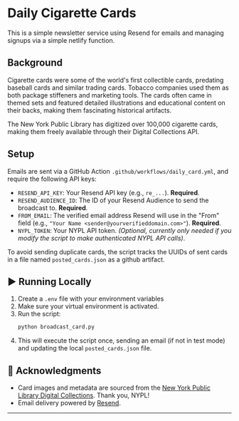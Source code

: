 # Daily Cigarette Cards

This is a simple newsletter service using Resend for emails and managing signups via a simple netlify function.

## Background

Cigarette cards were some of the world's first collectible cards, predating baseball cards and similar trading cards. Tobacco companies used them as both package stiffeners and marketing tools. The cards often came in themed sets and featured detailed illustrations and educational content on their backs, making them fascinating historical artifacts.

The New York Public Library has digitized over 100,000 cigarette cards, making them freely available through their Digital Collections API.


## Setup

Emails are sent via a GitHub Action `.github/workflows/daily_card.yml`, and require the following API keys:

* `RESEND_API_KEY`: Your Resend API key (e.g., `re_...`). **Required**.
* `RESEND_AUDIENCE_ID`: The ID of your Resend Audience to send the broadcast to. **Required**.
* `FROM_EMAIL`: The verified email address Resend will use in the "From" field (e.g., `"Your Name <sender@yourverifieddomain.com>"`). **Required**.
* `NYPL_TOKEN`: Your NYPL API token. *(Optional, currently only needed if you modify the script to make authenticated NYPL API calls)*.

To avoid sending duplicate cards, the script tracks the UUIDs of sent cards in a file named `posted_cards.json` as a github artifact.

## ▶️ Running Locally

1.  Create a `.env` file with your environment variables
2.  Make sure your virtual environment is activated.
3.  Run the script:
    ```bash
    python broadcast_card.py
    ```
4.  This will execute the script once, sending an email (if not in test mode) and updating the local `posted_cards.json` file.


## 🙏 Acknowledgments

* Card images and metadata are sourced from the [New York Public Library Digital Collections](https://digitalcollections.nypl.org/). Thank you, NYPL!
* Email delivery powered by [Resend](https://resend.com/).

---
